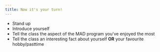 ```yaml
---
title: Now it's your turn!
---
```


- Stand up
- Introduce yourself
- Tell the class the aspect of the MAD program you've enjoyed the most
- Tell the class an interesting fact about yourself <strong>OR</strong> your favourite hobby/pasttime
